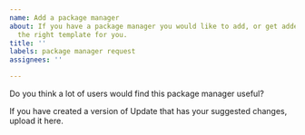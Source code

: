 ```yaml
---
name: Add a package manager
about: If you have a package manager you would like to add, or get added, this is
  the right template for you.
title: ''
labels: package manager request
assignees: ''

---
```


Do you think a lot of users would find this package manager useful?

If you have created a version of Update that has your suggested changes, upload it here.
